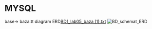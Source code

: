 # MYSQL

base-> baza.tt
diagram ERD[BD1_lab05_baza (1).txt](https://github.com/faustyna77/MYSQL/files/13853370/BD1_lab05_baza.1.txt)
![BD_schemat_ERD](https://github.com/faustyna77/MYSQL/assets/110495453/65639d2a-d042-4fe5-94d0-b646cc181f9c)
